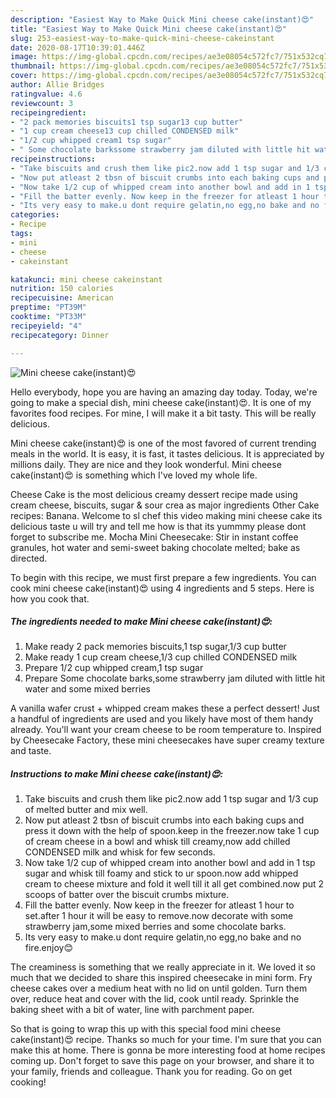 ```yaml
---
description: "Easiest Way to Make Quick Mini cheese cake(instant)😍"
title: "Easiest Way to Make Quick Mini cheese cake(instant)😍"
slug: 253-easiest-way-to-make-quick-mini-cheese-cakeinstant
date: 2020-08-17T10:39:01.446Z
image: https://img-global.cpcdn.com/recipes/ae3e08054c572fc7/751x532cq70/mini-cheese-cakeinstant😍-recipe-main-photo.jpg
thumbnail: https://img-global.cpcdn.com/recipes/ae3e08054c572fc7/751x532cq70/mini-cheese-cakeinstant😍-recipe-main-photo.jpg
cover: https://img-global.cpcdn.com/recipes/ae3e08054c572fc7/751x532cq70/mini-cheese-cakeinstant😍-recipe-main-photo.jpg
author: Allie Bridges
ratingvalue: 4.6
reviewcount: 3
recipeingredient:
- "2 pack memories biscuits1 tsp sugar13 cup butter"
- "1 cup cream cheese13 cup chilled CONDENSED milk"
- "1/2 cup whipped cream1 tsp sugar"
- " Some chocolate barkssome strawberry jam diluted with little hit water and some mixed berries"
recipeinstructions:
- "Take biscuits and crush them like pic2.now add 1 tsp sugar and 1/3 cup of melted butter and mix well."
- "Now put atleast 2 tbsn of biscuit crumbs into each baking cups and press it down with the help of spoon.keep in the freezer.now take 1 cup of cream cheese in a bowl and whisk till creamy,now add chilled CONDENSED milk and whisk for few seconds."
- "Now take 1/2 cup of whipped cream into another bowl and add in 1 tsp sugar and whisk till foamy and stick to ur spoon.now add whipped cream to cheese mixture and fold it well till it all get combined.now put 2 scoops of batter over the biscuit crumbs mixture."
- "Fill the batter evenly. Now keep in the freezer for atleast 1 hour to set.after 1 hour it will be easy to remove.now decorate with some strawberry jam,some mixed berries and some chocolate barks."
- "Its very easy to make.u dont require gelatin,no egg,no bake and no fire.enjoy😊"
categories:
- Recipe
tags:
- mini
- cheese
- cakeinstant

katakunci: mini cheese cakeinstant 
nutrition: 150 calories
recipecuisine: American
preptime: "PT39M"
cooktime: "PT33M"
recipeyield: "4"
recipecategory: Dinner

---
```



![Mini cheese cake(instant)😍](https://img-global.cpcdn.com/recipes/ae3e08054c572fc7/751x532cq70/mini-cheese-cakeinstant😍-recipe-main-photo.jpg)

Hello everybody, hope you are having an amazing day today. Today, we're going to make a special dish, mini cheese cake(instant)😍. It is one of my favorites food recipes. For mine, I will make it a bit tasty. This will be really delicious.

Mini cheese cake(instant)😍 is one of the most favored of current trending meals in the world. It is easy, it is fast, it tastes delicious. It is appreciated by millions daily. They are nice and they look wonderful. Mini cheese cake(instant)😍 is something which I've loved my whole life.

Cheese Cake is the most delicious creamy dessert recipe made using cream cheese, biscuits, sugar &amp; sour crea as major ingredients Other Cake recipes: Banana. Welcome to sl chef this video making mini cheese cake its delicious taste u will try and tell me how is that its yummmy please dont forget to subscribe me. Mocha Mini Cheesecake: Stir in instant coffee granules, hot water and semi-sweet baking chocolate melted; bake as directed.


To begin with this recipe, we must first prepare a few ingredients. You can cook mini cheese cake(instant)😍 using 4 ingredients and 5 steps. Here is how you cook that.

<!--inarticleads1-->

##### The ingredients needed to make Mini cheese cake(instant)😍:

1. Make ready 2 pack memories biscuits,1 tsp sugar,1/3 cup butter
1. Make ready 1 cup cream cheese,1/3 cup chilled CONDENSED milk
1. Prepare 1/2 cup whipped cream,1 tsp sugar
1. Prepare  Some chocolate barks,some strawberry jam diluted with little hit water and some mixed berries


A vanilla wafer crust + whipped cream makes these a perfect dessert! Just a handful of ingredients are used and you likely have most of them handy already. You&#39;ll want your cream cheese to be room temperature to. Inspired by Cheesecake Factory, these mini cheesecakes have super creamy texture and taste. 

<!--inarticleads2-->

##### Instructions to make Mini cheese cake(instant)😍:

1. Take biscuits and crush them like pic2.now add 1 tsp sugar and 1/3 cup of melted butter and mix well.
1. Now put atleast 2 tbsn of biscuit crumbs into each baking cups and press it down with the help of spoon.keep in the freezer.now take 1 cup of cream cheese in a bowl and whisk till creamy,now add chilled CONDENSED milk and whisk for few seconds.
1. Now take 1/2 cup of whipped cream into another bowl and add in 1 tsp sugar and whisk till foamy and stick to ur spoon.now add whipped cream to cheese mixture and fold it well till it all get combined.now put 2 scoops of batter over the biscuit crumbs mixture.
1. Fill the batter evenly. Now keep in the freezer for atleast 1 hour to set.after 1 hour it will be easy to remove.now decorate with some strawberry jam,some mixed berries and some chocolate barks.
1. Its very easy to make.u dont require gelatin,no egg,no bake and no fire.enjoy😊


The creaminess is something that we really appreciate in it. We loved it so much that we decided to share this inspired cheesecake in mini form. Fry cheese cakes over a medium heat with no lid on until golden. Turn them over, reduce heat and cover with the lid, cook until ready. Sprinkle the baking sheet with a bit of water, line with parchment paper. 

So that is going to wrap this up with this special food mini cheese cake(instant)😍 recipe. Thanks so much for your time. I'm sure that you can make this at home. There is gonna be more interesting food at home recipes coming up. Don't forget to save this page on your browser, and share it to your family, friends and colleague. Thank you for reading. Go on get cooking!
